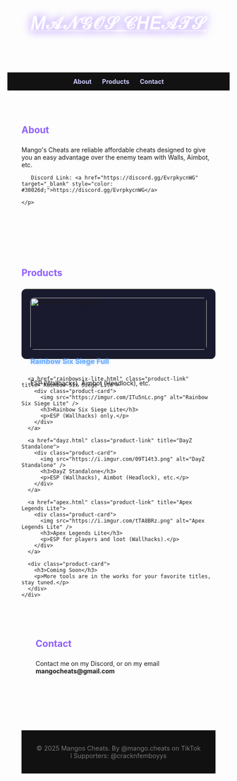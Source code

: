 <!DOCTYPE html>
<html lang="en">
<head>
  <meta charset="UTF-8" />
  <meta name="viewport" content="width=device-width, initial-scale=1.0" />
  <title>MANGOS CHEATS</title>
  <style>
    html {
      scroll-behavior: smooth;
    }

    body {
      margin: 0;
      font-family: 'Segoe UI', Tahoma, Geneva, Verdana, sans-serif;
      background-color: #0a0a0a;
      color: #e0e0ff;
    }

    header {
      background: url('file:///D:/star_background_bw.png') no-repeat center center/cover;
      padding: 2rem;
      text-align: center;
    }

    header h1 {
      margin: 0;
      font-size: 2.4rem;
      font-weight: bold;
      letter-spacing: 2px;
      color: white;
      font-family: 'Segoe UI', Tahoma, Geneva, Verdana, sans-serif;
      text-shadow: 0 0 10px #ffffffaa, 0 0 20px #8f5eff;
      text-decoration: underline;
    }

    nav {
      background-color: #121212;
      display: flex;
      justify-content: center;
      padding: 0.75rem;
      gap: 1.5rem;
    }

    nav a {
      color: #ccccff;
      text-decoration: none;
      font-weight: bold;
      transition: color 0.3s;
    }

    nav a:hover {
      color: #8f5eff;
      text-shadow: 0 0 12px #7258af, 0 0 0.1px #350257;
    }

    .section {
      padding: 3rem 2rem;
      max-width: 1000px;
      margin: 0 auto;
    }

    .section h2 {
      color: #8f5eff;
      margin-bottom: 1.5rem;
    }

    .product-grid {
      display: flex;
      flex-wrap: wrap;
      gap: 1.5rem;
      justify-content: center;
      align-items: stretch; /* Fix: make all items same height in a row */
    }

    /* Make links wrap product cards */
    .product-link {
      flex: 1 1 250px;
      min-width: 250px;       /* Fix: prevent shrinking too small */
      text-decoration: none;
      color: inherit;

      display: flex;          /* Fix: make link a flex container */
      flex-direction: column;
    }

    .product-card {
      background-color: #1a1a2e;
      border: 1px solid #333;
      border-radius: 10px;
      padding: 1.2rem;
      transition: transform 0.2s, box-shadow 0.3s, border-color 0.3s;

      flex-grow: 1;           /* Fix: fill full height of .product-link */
      display: flex;
      flex-direction: column;
    }

    .product-link:hover .product-card {
      transform: scale(1.03);
      box-shadow: 0 0 16px 4px #8f5effaa;
      border-color: #8f5eff;
    }

    .product-card img {
      width: 100%;
      border-radius: 8px;
      margin-bottom: 1rem;
      flex-shrink: 0;
    }

    .product-card h3 {
      margin-top: 0;
      color: #66aaff;
      text-shadow: 0 0 5px #66aaff88;
      transition: text-shadow 0.3s;
      flex-shrink: 0;
    }

    .product-link:hover .product-card h3 {
      text-shadow: 0 0 12px #8f5eff, 0 0 24px #8f5eff;
    }

    footer {
      text-align: center;
      padding: 2rem;
      background-color: #111;
      font-size: 0.9rem;
      color: #777;
      margin-top: 4rem;
    }
  </style>
</head>
<body>
  <header>
    <h1>𝑀𝒜𝒩𝒢𝒪𝒮 𝒞𝐻𝐸𝒜𝒯𝒮</h1>
  </header>

  <nav>
    <a href="#about">About</a>
    <a href="#guides">Products</a>
    <a href="#contact">Contact</a>
  </nav>

  <div class="section" id="about">
    <h2>About</h2>
    <p>Mango's Cheats are reliable affordable cheats designed to give you an easy advantage over the enemy team with Walls, Aimbot, etc.

       Discord Link: <a href="https://discord.gg/EvrpkycnWG" target="_blank" style="color: #30026d;">https://discord.gg/EvrpkycnWG</a>

    </p>
  </div>

  <div class="section" id="guides">
    <h2>Products</h2>
    <div class="product-grid">
      <a href="rainbowsix-full.html" class="product-link" title="Rainbow Six Siege Full">
        <div class="product-card">
          <img src="https://imgur.com/rLeGQEb.png" alt="Rainbow Six Siege Full" />
          <h3>Rainbow Six Siege Full</h3>
          <p>ESP (Wallhacks), Aimbot (Headlock), etc.</p>
        </div>
      </a>

      <a href="rainbowsix-lite.html" class="product-link" title="Rainbow Six Siege Lite">
        <div class="product-card">
          <img src="https://imgur.com/ITu5nLc.png" alt="Rainbow Six Siege Lite" />
          <h3>Rainbow Six Siege Lite</h3>
          <p>ESP (Wallhacks) only.</p>
        </div>
      </a>

      <a href="dayz.html" class="product-link" title="DayZ Standalone">
        <div class="product-card">
          <img src="https://i.imgur.com/09T14t3.png" alt="DayZ Standalone" />
          <h3>DayZ Standalone</h3>
          <p>ESP (Wallhacks), Aimbot (Headlock), etc.</p>
        </div>
      </a>

      <a href="apex.html" class="product-link" title="Apex Legends Lite">
        <div class="product-card">
          <img src="https://i.imgur.com/tTA8BRz.png" alt="Apex Legends Lite" />
          <h3>Apex Legends Lite</h3>
          <p>ESP for players and loot (Wallhacks).</p>
        </div>
      </a>

      <div class="product-card">
        <h3>Coming Soon</h3>
        <p>More tools are in the works for your favorite titles, stay tuned.</p>
      </div>
    </div>
  </div>

  <div class="section" id="contact">
    <h2>Contact</h2>
    <p>Contact me on my Discord, or on my email <strong>mangocheats@gmail.com</strong></p>
  </div>

  <footer>
    &copy; 2025 Mangos Cheats. By @mango.cheats on TikTok l Supporters: @cracknfemboyys
  </footer>
  
  <script>
    function smoothScroll(targetEl, duration) {
      const target = document.querySelector(targetEl);
      const targetPosition = target.getBoundingClientRect().top + window.pageYOffset;
      const startPosition = window.pageYOffset;
      const distance = targetPosition - startPosition;
      let startTime = null;

      function animation(currentTime) {
        if (startTime === null) startTime = currentTime;
        const timeElapsed = currentTime - startTime;
        const run = ease(timeElapsed, startPosition, distance, duration);
        window.scrollTo(0, run);
        if (timeElapsed < duration) requestAnimationFrame(animation);
      }

      // ease function for smooth acceleration and deceleration
      function ease(t, b, c, d) {
        t /= d / 2;
        if (t < 1) return c / 2 * t * t + b;
        t--;
        return -c / 2 * (t * (t - 2) - 1) + b;
      }

      requestAnimationFrame(animation);
    }

    document.querySelectorAll('nav a[href^="#"]').forEach(anchor => {
      anchor.addEventListener('click', function(e) {
        e.preventDefault();
        smoothScroll(this.getAttribute('href'), 700);
      });
    });
  </script>
</body>
</html>
